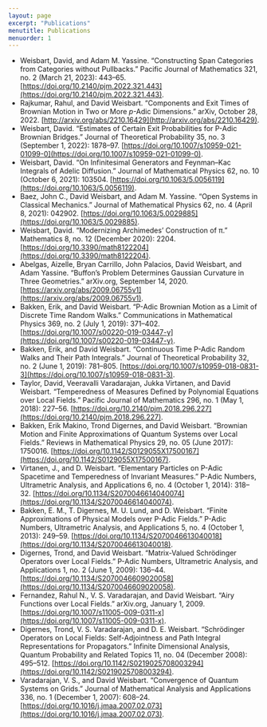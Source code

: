 ```yaml
---
layout: page
excerpt: "Publications"
menutitle: Publications
menuorder: 1
---
```


- Weisbart, David, and Adam M. Yassine. “Constructing Span Categories from Categories without Pullbacks.” Pacific Journal of Mathematics 321, no. 2 (March 21, 2023): 443–65. [https://doi.org/10.2140/pjm.2022.321.443](https://doi.org/10.2140/pjm.2022.321.443).
- Rajkumar, Rahul, and David Weisbart. “Components and Exit Times of Brownian Motion in Two or More $p$-Adic Dimensions.” arXiv, October 28, 2022. [http://arxiv.org/abs/2210.16429](http://arxiv.org/abs/2210.16429).
- Weisbart, David. “Estimates of Certain Exit Probabilities for P-Adic Brownian Bridges.” Journal of Theoretical Probability 35, no. 3 (September 1, 2022): 1878–97. [https://doi.org/10.1007/s10959-021-01099-0](https://doi.org/10.1007/s10959-021-01099-0).
- Weisbart, David. “On Infinitesimal Generators and Feynman–Kac Integrals of Adelic Diffusion.” Journal of Mathematical Physics 62, no. 10 (October 6, 2021): 103504. [https://doi.org/10.1063/5.0056119](https://doi.org/10.1063/5.0056119).
- Baez, John C., David Weisbart, and Adam M. Yassine. “Open Systems in Classical Mechanics.” Journal of Mathematical Physics 62, no. 4 (April 8, 2021): 042902. [https://doi.org/10.1063/5.0029885](https://doi.org/10.1063/5.0029885).
- Weisbart, David. “Modernizing Archimedes’ Construction of π.” Mathematics 8, no. 12 (December 2020): 2204. [https://doi.org/10.3390/math8122204](https://doi.org/10.3390/math8122204).
- Abelgas, Aizelle, Bryan Carrillo, John Palacios, David Weisbart, and Adam Yassine. “Buffon’s Problem Determines Gaussian Curvature in Three Geometries.” arXiv.org, September 14, 2020. [https://arxiv.org/abs/2009.06755v1](https://arxiv.org/abs/2009.06755v1).
- Bakken, Erik, and David Weisbart. “P-Adic Brownian Motion as a Limit of Discrete Time Random Walks.” Communications in Mathematical Physics 369, no. 2 (July 1, 2019): 371–402. [https://doi.org/10.1007/s00220-019-03447-y](https://doi.org/10.1007/s00220-019-03447-y).
- Bakken, Erik, and David Weisbart. “Continuous Time P-Adic Random Walks and Their Path Integrals.” Journal of Theoretical Probability 32, no. 2 (June 1, 2019): 781–805. [https://doi.org/10.1007/s10959-018-0831-3](https://doi.org/10.1007/s10959-018-0831-3).
- Taylor, David, Veeravalli Varadarajan, Jukka Virtanen, and David Weisbart. “Temperedness of Measures Defined by Polynomial Equations over Local Fields.” Pacific Journal of Mathematics 296, no. 1 (May 1, 2018): 227–56. [https://doi.org/10.2140/pjm.2018.296.227](https://doi.org/10.2140/pjm.2018.296.227).
- Bakken, Erik Makino, Trond Digernes, and David Weisbart. “Brownian Motion and Finite Approximations of Quantum Systems over Local Fields.” Reviews in Mathematical Physics 29, no. 05 (June 2017): 1750016. [https://doi.org/10.1142/S0129055X17500167](https://doi.org/10.1142/S0129055X17500167).
- Virtanen, J., and D. Weisbart. “Elementary Particles on P-Adic Spacetime and Temperedness of Invariant Measures.” P-Adic Numbers, Ultrametric Analysis, and Applications 6, no. 4 (October 1, 2014): 318–32. [https://doi.org/10.1134/S2070046614040074](https://doi.org/10.1134/S2070046614040074).
- Bakken, E. M., T. Digernes, M. U. Lund, and D. Weisbart. “Finite Approximations of Physical Models over P-Adic Fields.” P-Adic Numbers, Ultrametric Analysis, and Applications 5, no. 4 (October 1, 2013): 249–59. [https://doi.org/10.1134/S2070046613040018](https://doi.org/10.1134/S2070046613040018).
- Digernes, Trond, and David Weisbart. “Matrix-Valued Schrödinger Operators over Local Fields.” P-Adic Numbers, Ultrametric Analysis, and Applications 1, no. 2 (June 1, 2009): 136–44. [https://doi.org/10.1134/S2070046609020058](https://doi.org/10.1134/S2070046609020058).
- Fernandez, Rahul N., V. S. Varadarajan, and David Weisbart. “Airy Functions over Local Fields.” arXiv.org, January 1, 2009. [https://doi.org/10.1007/s11005-009-0311-x](https://doi.org/10.1007/s11005-009-0311-x).
- Digernes, Trond, V. S. Varadarajan, and D. E. Weisbart. “Schrödinger Operators on Local Fields: Self-Adjointness and Path Integral Representations for Propagators.” Infinite Dimensional Analysis, Quantum Probability and Related Topics 11, no. 04 (December 2008): 495–512. [https://doi.org/10.1142/S0219025708003294](https://doi.org/10.1142/S0219025708003294).
- Varadarajan, V. S., and David Weisbart. “Convergence of Quantum Systems on Grids.” Journal of Mathematical Analysis and Applications 336, no. 1 (December 1, 2007): 608–24. [https://doi.org/10.1016/j.jmaa.2007.02.073](https://doi.org/10.1016/j.jmaa.2007.02.073).





